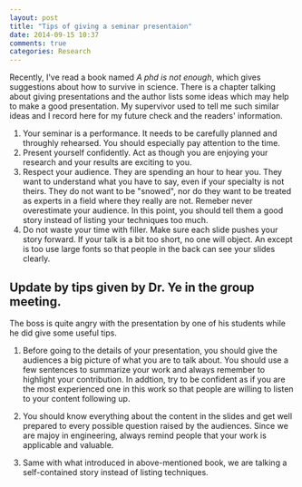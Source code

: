 ```yaml
---
layout: post
title: "Tips of giving a seminar presentaion"
date: 2014-09-15 10:37
comments: true
categories: Research
---
```


Recently, I've read a book named *A phd is not enough*, which gives suggestions about how to survive in science. There is a chapter talking about giving presentations and the author lists some ideas which may help to make a good presentation. My supervivor used to tell me such similar ideas and I record here for my future check and the readers' information.

1. Your seminar is a performance. It needs to be carefully planned and throughly rehearsed. You should especially pay attention to the time.
2. Present yourself confidently. Act as though you are enjoying your research and your results are exciting to you.
3. Respect your audience. They are spending an hour to hear you. They want to understand what you have to say, even if your specialty is not theirs. They do not want to be "snowed", nor do they want to be treated as experts in a field where they really are not. Remeber never overestimate your audience. In this point, you should tell them a good story instead of listing your techniques too much.
4. Do not waste your time with filler. Make sure each slide pushes your story forward. If your talk is a bit too short, no one will object. An except is too use large fonts so that people in the back can see your slides clearly.

## Update by tips given by Dr. Ye in the group meeting.

The boss is quite angry with the presentation by one of his students while he did give some useful tips.

1. Before going to the details of your presentation, you should give the audiences a big picture of what you are to talk about. You should use a few sentences to summarize your work and always remember to highlight your contribution. In addtion, try to be confident as if you are the most experienced one in this work so that people are willing to listen to your content following up.

2. You should know everything about the content in the slides and get well prepared to every possible question raised by the audiences. Since we are majoy in engineering, always remind people that your work is applicable and valuable. 

3. Same with what introduced in above-mentioned book, we are talking a self-contained story instead of listing techniques.
